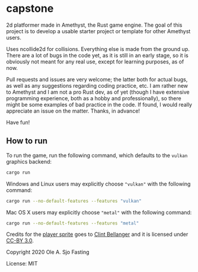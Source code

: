 # capstone

2d platformer made in Amethyst, the Rust game engine. The goal of this project is to develop a usable starter project or template for other Amethyst users.  

Uses ncollide2d for collisions. Everything else is made from the ground up. There are a lot of bugs in the code yet, as it is still in an early stage, so it is obviously not meant for any real use, except for learning purposes, as of now.  

Pull requests and issues are very welcome; the latter both for actual bugs, as well as any suggestions regarding coding practice, etc. I am rather new to Amethyst and I am not a pro Rust dev, as of yet (though I have extensive programming experience, both as a hobby and professionally), so there might be some examples of bad practice in the code. If found, I would really appreciate an issue on the matter. Thanks, in advance!  

Have fun!  

## How to run

To run the game, run the following command, which defaults to the `vulkan` graphics backend:

```bash
cargo run
```

Windows and Linux users may explicitly choose `"vulkan"` with the following command:

```bash
cargo run --no-default-features --features "vulkan"
```

Mac OS X users may explicitly choose `"metal"` with the following command:

```bash
cargo run --no-default-features --features "metal"
```

Credits for the [player sprite](https://github.com/olefasting/capstone/blob/master/assets/textures/player.png) goes to [Clint Bellanger](https://opengameart.org/content/platformer-animations) and it is licensed under [CC-BY 3.0](https://creativecommons.org/licenses/by/3.0/).  

Copyright 2020 Ole A. Sjo Fasting  

License: MIT